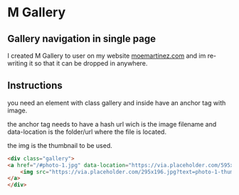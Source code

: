 # M Gallery

## Gallery navigation in single page


I created M Gallery to user on my website [moemartinez.com](https://moemartinez.com) and im re-writing it so that it can be dropped in anywhere.

## Instructions

you need an element with class gallery and inside have an anchor tag with image.

the anchor tag needs to have a hash url wich is the image filename and data-location is the folder/url where the file is located.

the img is the thumbnail to be used.

```html
<div class="gallery">
<a href="/#photo-1.jpg" data-location="https://via.placeholder.com/595x496?text=">
    <img src="https://via.placeholder.com/295x196.jpg?text=photo-1-thumb" />
</a>
</div>    
```